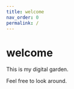 ```yaml
---
title: welcome
nav_order: 0
permalink: /
---
```



# welcome

This is my digital garden.

Feel free to look around.
